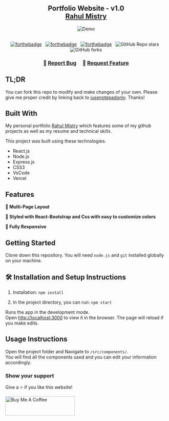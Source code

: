 <h2 align="center">
  Portfolio Website - v1.0<br/>
  <a href="#" target="_blank">Rahul Mistry</a>
</h2>
<div align="center">
  <img alt="Demo" src="images" />
</div>

<br/>

<center>

[![forthebadge](https://forthebadge.com/images/badges/built-with-love.svg)](https://forthebadge.com) &nbsp;
[![forthebadge](https://forthebadge.com/images/badges/made-with-javascript.svg)](https://forthebadge.com) &nbsp;
[![forthebadge](https://forthebadge.com/images/badges/open-source.svg)](https://forthebadge.com) &nbsp;
![GitHub Repo stars](https://img.shields.io/github/stars/iusenotepadonly/Portfolio?color=red&logo=github&style=for-the-badge) &nbsp;
![GitHub forks](https://img.shields.io/github/forks/iusenotepadonly/Portfolio?color=red&logo=github&style=for-the-badge)

</center>

<h3 align="center">
    🔹
    <a href="https://github.com/iusenotepadonly/Portfolio/issues">Report Bug</a> &nbsp; &nbsp;
    🔹
    <a href="https://github.com/iusenotepadonly/Portfolio/issues">Request Feature</a>
</h3>

## TL;DR

You can fork this repo to modify and make changes of your own. Please give me proper credit by linking back to [iusenotepadonly](https://github.com/iusenotepadonly/Portfolio). Thanks!

## Built With

My personal portfolio <a href="#" target="_blank">Rahul Mistry</a> which features some of my github projects as well as my resume and technical skills.<br/>

This project was built using these technologies.

- React.js
- Node.js
- Express.js
- CSS3
- VsCode
- Vercel

## Features

**📖 Multi-Page Layout**

**🎨 Styled with React-Bootstrap and Css with easy to customize colors**

**📱 Fully Responsive**

## Getting Started

Clone down this repository. You will need `node.js` and `git` installed globally on your machine.

## 🛠 Installation and Setup Instructions

1. Installation: `npm install`

2. In the project directory, you can run: `npm start`

Runs the app in the development mode.\
Open [http://localhost:3000](http://localhost:3000) to view it in the browser.
The page will reload if you make edits.

## Usage Instructions

Open the project folder and Navigate to `/src/components/`. <br/>
You will find all the components used and you can edit your information accordingly.

### Show your support

Give a ⭐ if you like this website!

<a href="https://www.buymeacoffee.com/iusenotepadonly" target="_blank"><img src="https://cdn.buymeacoffee.com/buttons/v2/default-violet.png" alt="Buy Me A Coffee" height= "60px" width= "217px" ></a>
